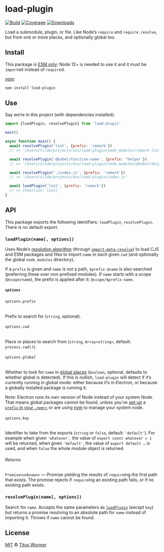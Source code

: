 # load-plugin

[![Build][build-badge]][build]
[![Coverage][coverage-badge]][coverage]
[![Downloads][downloads-badge]][downloads]

Load a submodule, plugin, or file.
Like Node’s `require` and `require.resolve`, but from one or more places, and
optionally global too.

## Install

This package is [ESM only](https://gist.github.com/sindresorhus/a39789f98801d908bbc7ff3ecc99d99c):
Node 12+ is needed to use it and it must be `import`ed instead of `require`d.

[npm][]:

```sh
npm install load-plugin
```

## Use

Say we’re in this project (with dependencies installed):

```js
import {loadPlugin, resolvePlugin} from 'load-plugin'

main()

async function main() {
  await resolvePlugin('lint', {prefix: 'remark'})
  // => '/Users/tilde/projects/oss/load-plugin/node_modules/remark-lint/index.js'

  await resolvePlugin('@babel/function-name', {prefix: 'helper'})
  // => '/Users/tilde/projects/oss/load-plugin/node_modules/@babel/helper-function-name/lib/index.js'

  await resolvePlugin('./index.js', {prefix: 'remark'})
  // => '/Users/tilde/projects/oss/load-plugin/index.js'

  await loadPlugin('lint', {prefix: 'remark'})
  // => [Function: lint]
}
```

## API

This package exports the following identifiers: `loadPlugin`, `resolvePlugin`.
There is no default export.

### `loadPlugin(name[, options])`

Uses Node’s [resolution algorithm][algo] (through
[`import-meta-resolve`][import-meta-resolve]) to load CJS and ESM packages and
files to import `name` in each given `cwd` (and optionally the global
`node_modules` directory).

If a `prefix` is given and `name` is not a path, `$prefix-$name` is also
searched (preferring these over non-prefixed modules).
If `name` starts with a scope (`@scope/name`), the prefix is applied after it:
`@scope/$prefix-name`.

##### `options`

###### `options.prefix`

Prefix to search for (`string`, optional).

###### `options.cwd`

Place or places to search from (`string`, `Array<string>`, default:
`process.cwd()`).

###### `options.global`

Whether to look for `name` in [global places][global] (`boolean`, optional,
defaults to whether global is detected).
If this is nullish, `load-plugin` will detect if it’s currently running in
global mode: either because it’s in Electron, or because a globally installed
package is running it.

Note: Electron runs its own version of Node instead of your system Node.
That means global packages cannot be found, unless you’ve [set-up][] a [`prefix`
in your `.npmrc`][prefix] or are using [nvm][] to manage your system node.

###### `options.key`

Identifier to take from the exports (`string` or `false`, default: `'default'`).
For example when given `'whatever'`, the value of `export const whatever = 1`
will be returned, when given `'default'`, the value of `export default …` is
used, and when `false` the whole module object is returned.

###### Returns

`Promise<unknown>` — Promise yielding the results of `require`ing the first
path that exists.
The promise rejects if `require`ing an existing path fails, or if no existing
path exists.

### `resolvePlugin(name[, options])`

Search for `name`.
Accepts the same parameters as [`loadPlugin`][load-plugin] (except `key`) but
returns a promise resolving to an absolute path for `name` instead of importing
it.
Throws if `name` cannot be found.

## License

[MIT][license] © [Titus Wormer][author]

<!-- Definitions -->

[build-badge]: https://github.com/wooorm/load-plugin/actions/workflows/main.yml/badge.svg

[build]: https://github.com/wooorm/load-plugin/actions

[coverage-badge]: https://img.shields.io/codecov/c/github/wooorm/load-plugin.svg

[coverage]: https://codecov.io/github/wooorm/load-plugin

[downloads-badge]: https://img.shields.io/npm/dm/load-plugin.svg

[downloads]: https://www.npmjs.com/package/load-plugin

[npm]: https://docs.npmjs.com/cli/install

[license]: license

[author]: https://wooorm.com

[global]: https://docs.npmjs.com/files/folders#node-modules

[load-plugin]: #loadpluginname-options

[prefix]: https://docs.npmjs.com/misc/config#prefix

[set-up]: https://github.com/sindresorhus/guides/blob/master/npm-global-without-sudo.md

[nvm]: https://github.com/creationix/nvm

[algo]: https://nodejs.org/api/esm.html#esm_resolution_algorithm

[import-meta-resolve]: https://github.com/wooorm/import-meta-resolve
